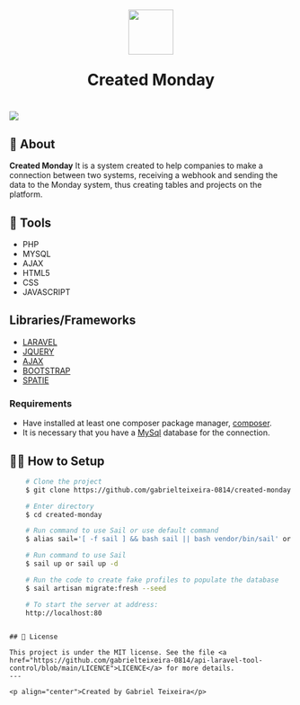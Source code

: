 <h1 align="center">
    <img height="80" src="https://img.icons8.com/external-phatplus-lineal-color-phatplus/64/000000/external-concept-digital-service-phatplus-lineal-color-phatplus.png"/>
    <p>Created Monday</p>
</h1>

<h1>
  <img src="public/img/vendas.gif" />
</h1>


## 🚨 About


**Created Monday** 
It is a system created to help companies to make a connection between two systems, receiving a webhook and sending the data to the Monday system, thus creating tables and projects on the platform.


## 🔨 Tools

- PHP
- MYSQL
- AJAX
- HTML5
- CSS
- JAVASCRIPT

## Libraries/Frameworks

- [LARAVEL](https://laravel.com/docs/8.x/installation)
- [JQUERY](https://jquery.com/)
- [AJAX](https://www.devmedia.com.br/o-que-e-o-ajax/6702)
- [BOOTSTRAP](https://getbootstrap.com/docs/5.0/getting-started/introduction/) 
- [SPATIE](https://spatie.be/docs/laravel-permission/v5/introduction) 


### Requirements

- Have installed at least one composer package manager, [composer](https://getcomposer.org/).
- It is necessary that you have a [MySql](https://www.mysql.com/) database for the connection.

## 👨‍💻 How to Setup

```bash
    # Clone the project
    $ git clone https://github.com/gabrielteixeira-0814/created-monday.git  
```

```bash
    # Enter directory
    $ cd created-monday
```

```bash
    # Run command to use Sail or use default command 
    $ alias sail='[ -f sail ] && bash sail || bash vendor/bin/sail' or ./vendor/bin/sail up
```

```bash
    # Run command to use Sail
    $ sail up or sail up -d
```

```bash
    # Run the code to create fake profiles to populate the database
    $ sail artisan migrate:fresh --seed
```
```bash
    # To start the server at address: 
    http://localhost:80
```
```

## 📝 License

This project is under the MIT license. See the file <a href="https://github.com/gabrielteixeira-0814/api-laravel-tool-control/blob/main/LICENCE">LICENCE</a> for more details.
---

<p align="center">Created by Gabriel Teixeira</p>

